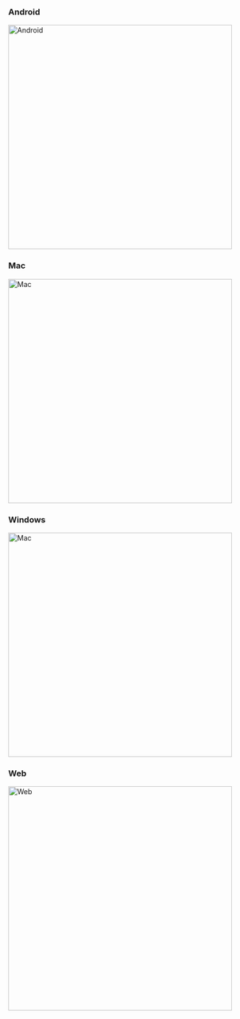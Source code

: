 ### Android

<img width="450" alt="Android" src="https://github.com/user-attachments/assets/c053770f-c69f-4be2-9a35-2ab6d693ada3"/>

### Mac

<img width="450" alt="Mac" src="https://github.com/user-attachments/assets/b66d31fc-4aa3-453b-b610-46f55e3d7c84"/>

### Windows

<img width="450" alt="Mac" src="https://github.com/user-attachments/assets/b0b6fe35-e61a-49af-aa82-b8cf4bef37b6"/>


### Web

<img width="450" alt="Web" src="https://github.com/user-attachments/assets/dd21b9b7-a0a1-449e-b3b6-8e8b980ff89e"/>
